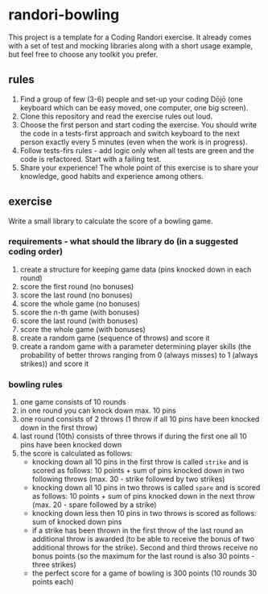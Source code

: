 # randori-bowling
This project is a template for a Coding Randori exercise. It already comes with a set of test and mocking libraries along with a short usage example, but feel free to choose any toolkit you prefer.

## rules
1. Find a group of few (3-6) people and set-up your coding Dōjō (one keyboard which can be easy moved, one computer, one big screen). 
2. Clone this repository and read the exercise rules out loud.
3. Choose the first person and start coding the exercise. You should write the code in a tests-first approach and switch keyboard to the next person exactly every 5 minutes (even when the work is in progress).
4. Follow tests-firs rules - add logic only when all tests are green and the code is refactored. Start with a failing test.
5. Share your experience! The whole point of this exercise is to share your knowledge, good habits and experience among others.

## exercise
Write a small library to calculate the score of a bowling game.

### requirements - what should the library do (in a suggested coding order)
1. create a structure for keeping game data (pins knocked down in each round)
2. score the first round (no bonuses)
3. score the last round (no bonuses)
4. score the whole game (no bonuses)
5. score the n-th game (with bonuses)
6. score the last round (with bonuses)
7. score the whole game (with bonuses)
8. create a random game (sequence of throws) and score it
9. create a random game with a parameter determining player skills (the probability of better throws ranging from 0 (always misses) to 1 (always strikes)) and score it 

### bowling rules
1. one game consists of 10 rounds
2. in one round you can knock down max. 10 pins
3. one round consists of 2 throws (1 throw if all 10 pins have been knocked down in the first throw)
4. last round (10th) consists of three throws if during the first one all 10 pins have been knocked down
5. the score is calculated as follows:
    - knocking down all 10 pins in the first throw is called `strike` and is scored as follows: 10 points + sum of pins knocked down in two following throws (max. 30 - strike followed by two strikes)
    - knocking down all 10 pins in two throws is called `spare` and is scored as follows: 10 points + sum of pins knocked down in the next throw (max. 20 - spare followed by a strike)
    - knocking down less then 10 pins in two throws is scored as follows: sum of knocked down pins
    - if a strike has been thrown in the first throw of the last round an additional throw is awarded (to be able to receive the bonus of two additional throws for the strike). Second and third throws receive no bonus points (so the maximum for the last round is also 30 points - three strikes)
    - the perfect score for a game of bowling is 300 points (10 rounds 30 points each)